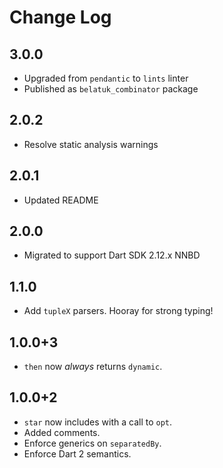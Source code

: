 # Change Log

## 3.0.0

* Upgraded from `pendantic` to `lints` linter
* Published as `belatuk_combinator` package

## 2.0.2

* Resolve static analysis warnings

## 2.0.1

* Updated README

## 2.0.0

* Migrated to support Dart SDK 2.12.x NNBD

## 1.1.0

* Add `tupleX` parsers. Hooray for strong typing!

## 1.0.0+3

* `then` now *always* returns `dynamic`.

## 1.0.0+2

* `star` now includes with a call to `opt`.
* Added comments.
* Enforce generics on `separatedBy`.
* Enforce Dart 2 semantics.
